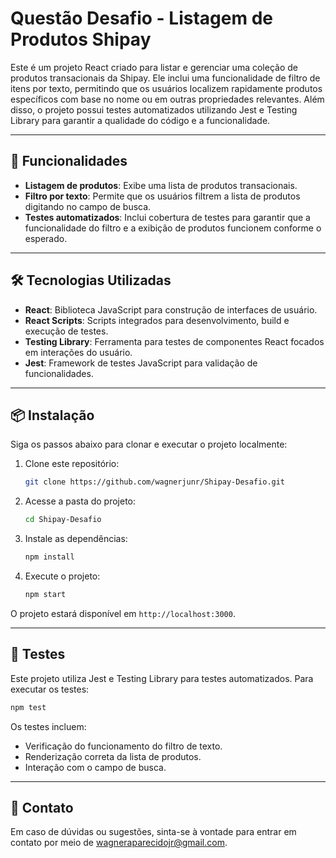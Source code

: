 # Questão Desafio - Listagem de Produtos Shipay

Este é um projeto React criado para listar e gerenciar uma coleção de produtos transacionais da Shipay. Ele inclui uma funcionalidade de filtro de itens por texto, permitindo que os usuários localizem rapidamente produtos específicos com base no nome ou em outras propriedades relevantes. Além disso, o projeto possui testes automatizados utilizando Jest e Testing Library para garantir a qualidade do código e a funcionalidade.

---

## 🚀 Funcionalidades

* **Listagem de produtos**: Exibe uma lista de produtos transacionais.
* **Filtro por texto**: Permite que os usuários filtrem a lista de produtos digitando no campo de busca.
* **Testes automatizados**: Inclui cobertura de testes para garantir que a funcionalidade do filtro e a exibição de produtos funcionem conforme o esperado.

---

## 🛠️ Tecnologias Utilizadas

* **React**: Biblioteca JavaScript para construção de interfaces de usuário.
* **React Scripts**: Scripts integrados para desenvolvimento, build e execução de testes.
* **Testing Library**: Ferramenta para testes de componentes React focados em interações do usuário.
* **Jest**: Framework de testes JavaScript para validação de funcionalidades.

---

## 📦 Instalação

Siga os passos abaixo para clonar e executar o projeto localmente:

1. Clone este repositório:

   ```bash
   git clone https://github.com/wagnerjunr/Shipay-Desafio.git
   ```
2. Acesse a pasta do projeto:

   ```bash
   cd Shipay-Desafio
   ```
3. Instale as dependências:

   ```bash
   npm install
   ```
4. Execute o projeto:

   ```bash
   npm start
   ```

O projeto estará disponível em `http://localhost:3000`.

---

## 🧪 Testes

Este projeto utiliza Jest e Testing Library para testes automatizados. Para executar os testes:

```bash
npm test
```

Os testes incluem:

* Verificação do funcionamento do filtro de texto.
* Renderização correta da lista de produtos.
* Interação com o campo de busca.

---

## 🤝 Contato

Em caso de dúvidas ou sugestões, sinta-se à vontade para entrar em contato por meio de [wagneraparecidojr@gmail.com](mailto:wagneraparecidojr@gmail.com).
